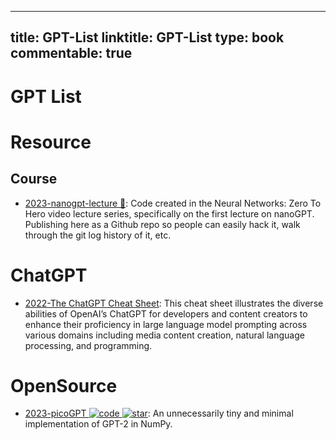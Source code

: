 
---
title: GPT-List
linktitle: GPT-List
type: book
commentable: true
---

# GPT List

# Resource

## Course

- [2023-nanogpt-lecture 🎥](https://github.com/karpathy/ng-video-lecture): Code created in the Neural Networks: Zero To Hero video lecture series, specifically on the first lecture on nanoGPT. Publishing here as a Github repo so people can easily hack it, walk through the git log history of it, etc.

# ChatGPT

- [2022-The ChatGPT Cheat Sheet](https://drive.google.com/file/d/1UOfN0iB_A0rEGYc2CbYnpIF44FupQn2I/view): This cheat sheet illustrates the diverse abilities of OpenAI’s ChatGPT for developers and content creators to enhance their proficiency in large language model prompting across various domains including media content creation, natural language processing, and programming.

# OpenSource

- [2023-picoGPT ![code](https://ng-tech.icu/assets/code.svg) ![star](https://img.shields.io/github/stars/jaymody/picoGPT)](https://github.com/jaymody/picoGPT): An unnecessarily tiny and minimal implementation of GPT-2 in NumPy.

    
